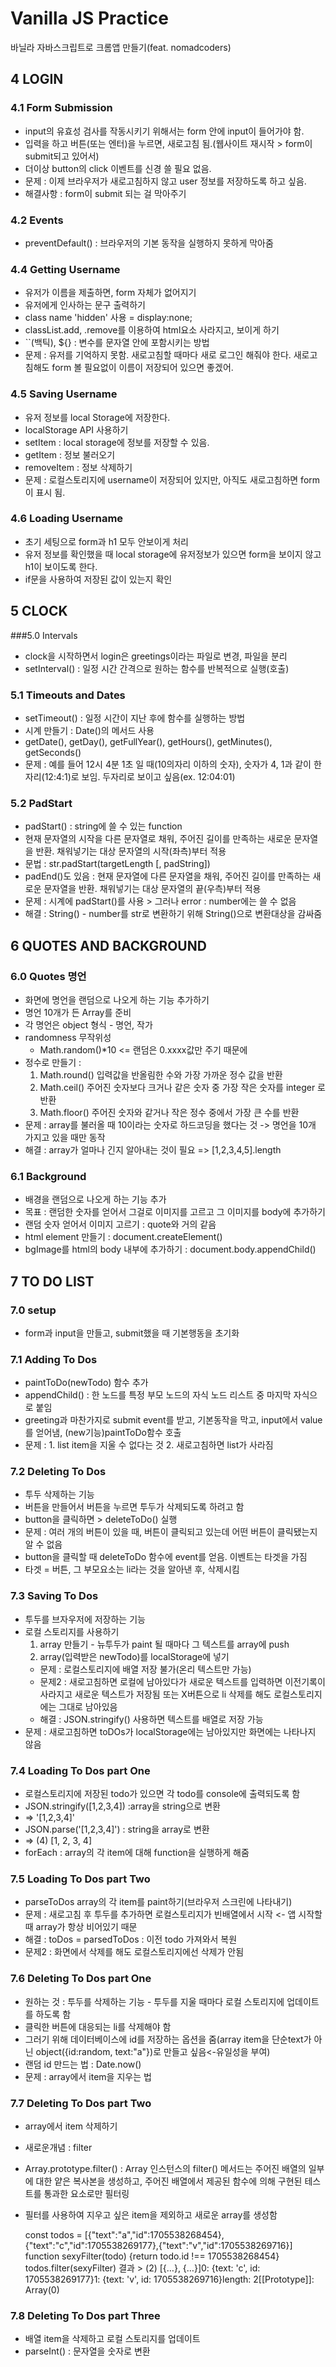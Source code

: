 # Vanilla JS Practice

바닐라 자바스크립트로 크롬앱 만들기(feat. nomadcoders)

## 4 LOGIN

### 4.1 Form Submission
- input의 유효성 검사를 작동시키기 위해서는 form 안에 input이 들어가야 함.
- 입력을 하고 버튼(또는 엔터)을 누르면, 새로고침 됨.(웹사이트 재시작 > form이 submit되고 있어서)
- 더이상 button의 click 이벤트를 신경 쓸 필요 없음.
- 문제 : 이제 브라우저가 새로고침하지 않고 user 정보를 저장하도록 하고 싶음.
- 해결사항 : form이 submit 되는 걸 막아주기

### 4.2 Events
- preventDefault() : 브라우저의 기본 동작을 실행하지 못하게 막아줌

### 4.4 Getting Username
- 유저가 이름을 제출하면, form 자체가 없어지기
- 유저에게 인사하는 문구 출력하기
- class name 'hidden' 사용 = display:none;
- classList.add, .remove를 이용하여 html요소 사라지고, 보이게 하기
- ``(백틱), ${} : 변수를 문자열 안에 포함시키는 방법 
- 문제 : 유저를 기억하지 못함. 새로고침할 때마다 새로 로그인 해줘야 한다. 새로고침해도 form 볼 필요없이 이름이 저장되어 있으면 좋겠어.

### 4.5 Saving Username
- 유저 정보를 local Storage에 저장한다.
- localStorage API 사용하기
- setItem : local storage에 정보를 저장할 수 있음.
- getItem : 정보 불러오기
- removeItem : 정보 삭제하기
- 문제 : 로컬스토리지에 username이 저장되어 있지만, 아직도 새로고침하면 form이 표시 됨. 

### 4.6 Loading Username
- 초기 세팅으로 form과 h1 모두 안보이게 처리
- 유저 정보를 확인했을 때 local storage에 유저정보가 있으면 form을 보이지 않고 h1이 보이도록 한다.
- if문을 사용하여 저장된 값이 있는지 확인


## 5 CLOCK

###5.0 Intervals
- clock을 시작하면서 login은 greetings이라는 파일로 변경, 파일을 분리
- setInterval() : 일정 시간 간격으로 원하는 함수를 반복적으로 실행(호출)

### 5.1 Timeouts and Dates
- setTimeout() : 일정 시간이 지난 후에 함수를 실행하는 방법
- 시계 만들기 : Date()의 메서드 사용
- getDate(), getDay(), getFullYear(), getHours(), getMinutes(), getSeconds()
- 문제 : 예를 들어 12시 4분 1초 일 때(10의자리 이하의 숫자), 숫자가 4, 1과 같이 한자리(12:4:1)로 보임. 두자리로 보이고 싶음(ex. 12:04:01)

### 5.2 PadStart
- padStart() : string에 쓸 수 있는 function
- 현재 문자열의 시작을 다른 문자열로 채워, 주어진 길이를 만족하는 새로운 문자열을 반환. 채워넣기는 대상 문자열의 시작(좌측)부터 적용
- 문법 : str.padStart(targetLength [, padString])
- padEnd()도 있음 : 현재 문자열에 다른 문자열을 채워, 주어진 길이를 만족하는 새로운 문자열을 반환. 채워넣기는 대상 문자열의 끝(우측)부터 적용
- 문제 : 시계에 padStart()를 사용 > 그러나 error : number에는 쓸 수 없음
- 해결 : String() - number를 str로 변환하기 위해 String()으로 변환대상을 감싸줌


## 6 QUOTES AND BACKGROUND

### 6.0 Quotes 명언
- 화면에 명언을 랜덤으로 나오게 하는 기능 추가하기 
- 명언 10개가 든 Array를 준비
- 각 명언은 object 형식 - 명언, 작가
- randomness 무작위성
    - Math.random()*10 <= 랜덤은 0.xxxx값만 주기 때문에
- 정수로 만들기 : 
    1. Math.round() 입력값을 반올림한 수와 가장 가까운 정수 값을 반환
    2. Math.ceil() 주어진 숫자보다 크거나 같은 숫자 중 가장 작은 숫자를 integer 로 반환 
    3. Math.floor() 주어진 숫자와 같거나 작은 정수 중에서 가장 큰 수를 반환
- 문제 : array를 불러올 때 10이라는 숫자로 하드코딩을 했다는 것 -> 명언을 10개 가지고 있을 때만 동작
- 해결 : array가 얼마나 긴지 알아내는 것이 필요 => [1,2,3,4,5].length

### 6.1 Background
- 배경을 랜덤으로 나오게 하는 기능 추가
- 목표 : 랜덤한 숫자를 얻어서 그걸로 이미지를 고르고 그 이미지를 body에 추가하기
- 랜덤 숫자 얻어서 이미지 고르기 : quote와 거의 같음
- html element 만들기 : document.createElement()
- bgImage를 html의 body 내부에 추가하기 : document.body.appendChild()


## 7 TO DO LIST

### 7.0 setup
- form과 input을 만들고, submit했을 때 기본행동을 초기화

### 7.1 Adding To Dos
- paintToDo(newTodo) 함수 추가
- appendChild() : 한 노드를 특정 부모 노드의 자식 노드 리스트 중 마지막 자식으로 붙임
- greeting과 마찬가지로 submit event를 받고, 기본동작을 막고, input에서 value를 얻어냄, (new기능)paintToDo함수 호출
- 문제 : 1. list item을 지울 수 없다는 것 2. 새로고침하면 list가 사라짐

### 7.2 Deleting To Dos
- 투두 삭제하는 기능
- 버튼을 만들어서 버튼을 누르면 투두가 삭제되도록 하려고 함
- button을 클릭하면 > deleteToDo() 실행
- 문제 : 여러 개의 버튼이 있을 때, 버튼이 클릭되고 있는데 어떤 버튼이 클릭됐는지 알 수 없음
- button을 클릭할 때 deleteToDo 함수에 event를 얻음. 이벤트는 타겟을 가짐
- 타겟 = 버튼, 그 부모요소는 li라는 것을 알아낸 후, 삭제시킴

### 7.3 Saving To Dos
- 투두를 브자우저에 저장하는 기능
- 로컬 스토리지를 사용하기
    1. array 만들기 - 뉴투두가 paint 될 때마다 그 텍스트를 array에 push
    2. array(입력받은 newTodo)를 localStorage에 넣기
    - 문제 : 로컬스토리지에 배열 저장 불가(온리 텍스트만 가능)
    - 문제2 : 새로고침하면 로컬에 남아있다가 새로운 텍스트를 입력하면 이전기록이 사라지고 새로운 텍스트가 저장됨 또는 X버튼으로 li 삭제를 해도 로컬스토리지에는 그대로 남아있음
    - 해결 : JSON.stringify() 사용하면 텍스트를 배열로 저장 가능
- 문제 : 새로고침하면 toDOs가 localStorage에는 남아있지만 화면에는 나타나지 않음

### 7.4 Loading To Dos part One
- 로컬스토리지에 저장된 todo가 있으면 각 todo를 console에 출력되도록 함
- JSON.stringify([1,2,3,4]) :array을 string으로 변환
- => '[1,2,3,4]'
- JSON.parse('[1,2,3,4]') : string을 array로 변환
- => (4) [1, 2, 3, 4]
- forEach : array의 각 item에 대해 function을 실행하게 해줌

### 7.5 Loading To Dos part Two
- parseToDos array의 각 item를 paint하기(브라우저 스크린에 나타내기)
- 문제 : 새로고침 후 투두를 추가하면 로컬스토리지가 빈배열에서 시작 <- 앱 시작할 때 array가 항상 비어있기 때문
- 해결 : toDos = parsedToDos :  이전 todo 가져와서 복원
- 문제2 : 화면에서 삭제를 해도 로컬스토리지에선 삭제가 안됨

### 7.6 Deleting To Dos part One
- 원하는 것 : 투두를 삭제하는 기능 - 투두를 지울 때마다 로컬 스토리지에 업데이트를 하도록 함
- 클릭한 버튼에 대응되는 li를 삭제해야 함
- 그러기 위해 데이터베이스에 id를 저장하는 옵션을 줌(array item을 단순text가 아닌 object({id:random, text:"a"})로 만들고 싶음<-유일성을 부여)
- 랜덤 id 만드는 법 : Date.now()
- 문제 : array에서 item을 지우는 법

### 7.7 Deleting To Dos part Two
- array에서 item 삭제하기
- 새로운개념 : filter
- Array.prototype.filter() : Array 인스턴스의 filter() 메서드는 주어진 배열의 일부에 대한 얕은 복사본을 생성하고, 주어진 배열에서 제공된 함수에 의해 구현된 테스트를 통과한 요소로만 필터링
- 필터를 사용하여 지우고 싶은 item을 제외하고 새로운 array를 생성함

    const todos = [{"text":"a","id":1705538268454},{"text":"c","id":1705538269177},{"text":"v","id":1705538269716}]
    function sexyFilter(todo) {return todo.id !== 1705538268454}
    todos.filter(sexyFilter)
    결과 > (2) [{…}, {…}]0: {text: 'c', id: 1705538269177}1: {text: 'v', id: 1705538269716}length: 2[[Prototype]]: Array(0)

### 7.8 Deleting To Dos part Three
- 배열 item을 삭제하고 로컬 스토리지를 업데이트
- parseInt() : 문자열을 숫자로 변환
